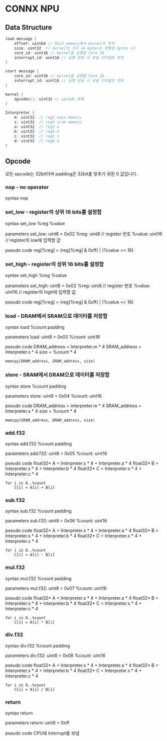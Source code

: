 # CONNX NPU
## Data Structure

```C
load message {
    offset: uint64 // Main memory에서 kernel의 위치
    size: uint32  // kernel의 크기 (4 bytes로 정렬된 bytes 수)
    core_id: uint16 // kernel을 실행할 Core ID
    interrupt_id: uint16 // 실행 완료 시 보낼 인터럽트 번호
}

start message {
    core_id: uint16 // kernel을 실행할 Core ID
    interrupt_id: uint16 // 실행 완료 시 보낼 인터럽트 번호
}

kernel {
    opcodes[]: uint32 // opcode 목록
}

Interpreter {
    m: uint32  // reg1 main memory
    s: uint32  // reg2 sram memory
    a: uint32  // reg3 a
    b: uint32  // reg4 b
    c: uint32  // reg5 c
    d: uint32  // reg6 d
}
```

## Opcode
모든 opcode는 32bit이며 padding은 32bit를 맞추기 위한 0 값입니다.

### nop - no operator
syntax
    nop

### set\_low - register의 상위 16 bits를 설정함
syntax
    set_low %reg %value

parameters
    set_low: uint8 = 0x02
    %reg: uint8 // register 번호
    %value: uint16 // register의 low에 입력할 값

pseudo code
    reg[%reg] = (reg[%reg] & 0xff) | (%value << 16)

### set\_high - register의 상위 16 bits를 설정함
syntax
    set_high %reg %value

parameters
    set_high: uint8 = 0x02
    %reg: uint8 // register 번호
    %value: uint16 // register의 high에 입력할 값

pseudo code
    reg[%reg] = (reg[%reg] & 0xff) | (%value << 16)

### load - DRAM에서 SRAM으로 데이터를 저장함
syntax
    load %count padding

parameters
    load: uint8 = 0x03
    %count: uint16

pseudo code
    DRAM_address = Interpreter.m * 4
    SRAM_address = Interpreter.s * 4
    size = %count * 4

    memcpy(DRAM_address, SRAM_address, size)

### store - SRAM에서 DRAM으로 데이터를 저장함
syntax
    store %count padding

parameters
    store: uint8 = 0x04
    %count: uint16

pseudo code
    DRAM_address = Interpreter.m * 4
    SRAM_address = Interpreter.s * 4
    size = %count * 4

    memcpy(SRAM_address, DRAM_address, size)

### add.f32
syntax
    add.f32 %count padding

parameters
    add.f32: uint8 = 0x05
    %count: uint16

pseudo code
    float32* A = Interpreter.s * 4 + Interpreter.a * 4
    float32* B = Interpreter.s * 4 + Interpreter.b * 4
    float32* C = Interpreter.s * 4 + Interpreter.c * 4

    for i in 0..%count
        C[i] = A[i] + B[i]

### sub.f32
syntax
    sub.f32 %count padding

parameters
    sub.f32: uint8 = 0x06
    %count: uint16

pseudo code
    float32* A = Interpreter.s * 4 + Interpreter.a * 4
    float32* B = Interpreter.s * 4 + Interpreter.b * 4
    float32* C = Interpreter.s * 4 + Interpreter.c * 4

    for i in 0..%count
        C[i] = A[i] - B[i]

### mul.f32
syntax
    mul.f32 %count padding

parameters
    mul.f32: uint8 = 0x07
    %count: uint16

pseudo code
    float32* A = Interpreter.s * 4 + Interpreter.a * 4
    float32* B = Interpreter.s * 4 + Interpreter.b * 4
    float32* C = Interpreter.s * 4 + Interpreter.c * 4

    for i in 0..%count
        C[i] = A[i] * B[i]

### div.f32
syntax
    div.f32 %count padding

parameters
    div.f32: uint8 = 0x08
    %count: uint16

pseudo code
    float32* A = Interpreter.s * 4 + Interpreter.a * 4
    float32* B = Interpreter.s * 4 + Interpreter.b * 4
    float32* C = Interpreter.s * 4 + Interpreter.c * 4

    for i in 0..%count
        C[i] = A[i] / B[i]

### return
syntax
    return

parameters
    return: uint8 = 0xff

pseudo code
    CPU에 Interrupt를 보냄

